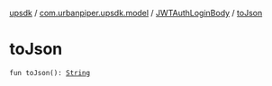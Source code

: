 [upsdk](../../index.md) / [com.urbanpiper.upsdk.model](../index.md) / [JWTAuthLoginBody](index.md) / [toJson](./to-json.md)

# toJson

`fun toJson(): `[`String`](https://kotlinlang.org/api/latest/jvm/stdlib/kotlin/-string/index.html)